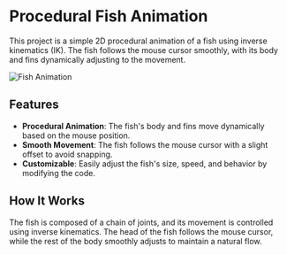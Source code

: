 # Procedural Fish Animation

This project is a simple 2D procedural animation of a fish using inverse kinematics (IK). The fish follows the mouse cursor smoothly, with its body and fins dynamically adjusting to the movement.

![Fish Animation](https://media1.giphy.com/media/v1.Y2lkPTc5MGI3NjExcDV6bmRwbmRldTl4b2ZkamEybWNwY3Z6cHk1eTZjeWkzYjJubms3ZSZlcD12MV9pbnRlcm5hbF9naWZfYnlfaWQmY3Q9Zw/20BFm5Yh7LxC4zO6tJ/giphy.gif)

## Features
- **Procedural Animation**: The fish's body and fins move dynamically based on the mouse position.
- **Smooth Movement**: The fish follows the mouse cursor with a slight offset to avoid snapping.
- **Customizable**: Easily adjust the fish's size, speed, and behavior by modifying the code.

## How It Works
The fish is composed of a chain of joints, and its movement is controlled using inverse kinematics. The head of the fish follows the mouse cursor, while the rest of the body smoothly adjusts to maintain a natural flow.
